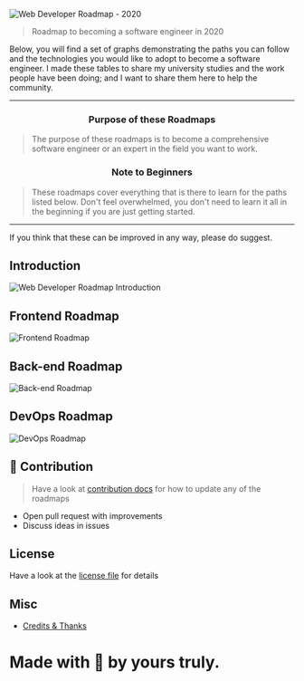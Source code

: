 
![Web Developer Roadmap - 2020](https://i.imgur.com/NNyc9QM.png)

> Roadmap to becoming a software engineer in 2020

Below, you will find a set of graphs demonstrating the paths you can follow and
the technologies you would like to adopt to become a software engineer. I made
these tables to share my university studies and the work people have been doing;
and I want to share them here to help the community.

***

<h3 align="center"><strong>Purpose of these Roadmaps</strong></h3>

> The purpose of these roadmaps is to become a comprehensive software engineer or an expert in the field you want to work.

<h3 align="center"><strong>Note to Beginners</strong></h3>

> These roadmaps cover everything that is there to learn for the paths listed below. Don't feel overwhelmed, you don't need to learn it all in the beginning if you are just getting started.

***
If you think that these can be improved in any way, please do suggest.

## Introduction

![Web Developer Roadmap Introduction](./img/intro.png)

## Frontend Roadmap

![Frontend Roadmap](./img/frontend.png)

## Back-end Roadmap 

![Back-end Roadmap](./img/backend.png)

## DevOps Roadmap

![DevOps Roadmap](./img/devops.png)

## 🙌 Contribution

> Have a look at [contribution docs](./contributing.md) for how to update any of the roadmaps

- Open pull request with improvements
- Discuss ideas in issues

## License

Have a look at the [license file](./license) for details

## Misc

* [Credits & Thanks](doc/misc/credits.md)

# Made with :sparkling_heart: by yours truly.
